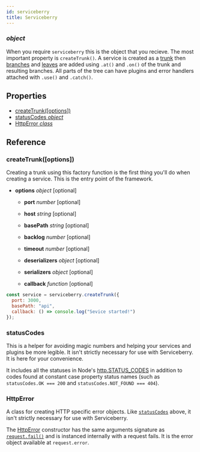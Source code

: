 ```yaml
---
id: serviceberry
title: Serviceberry
---
```


### *object*

When you require `serviceberry` this is the object that you recieve. The most important property is `createTrunk()`.
A service is created as a [trunk](trunk.html) then [branches](branch.html) and [leaves](leaf.html) are added using
`.at()` and `.on()` of the trunk and resulting branches. All parts of the tree can have plugins and error handlers attached
with `.use()` and `.catch()`.





Properties
----------

  - [createTrunk([options])](#createtrunkoptions)
  - [statusCodes *object*](#statuscodes)
  - [HttpError *class*](#httperror)

Reference
---------


### createTrunk([options])



Creating a trunk using this factory function is the first thing you'll do when creating a service. This is the entry
point of the framework.


  - **options** *object* [optional]
    - **port** *number* [optional]
  
    - **host** *string* [optional]
  
    - **basePath** *string* [optional]
  
    - **backlog** *number* [optional]
  
    - **timeout** *number* [optional]
  
    - **deserializers** *object* [optional]
  
    - **serializers** *object* [optional]
  
    - **callback** *function* [optional]
  



```javascript
const service = serviceberry.createTrunk({
  port: 3000,
  basePath: "api",
  callback: () => console.log("Sevice started!")
});

```
### statusCodes

This is a helper for avoiding magic numbers and helping your services and plugins be more legible.
It isn't strictly necessary for use with Serviceberry. It is here for your convenience.

It includes all the statuses in Node's [http.STATUS_CODES](https://nodejs.org/dist/latest-v8.x/docs/api/http.html#http_http_status_codes)
in addition to codes found at constant case property status names (such as `statusCodes.OK === 200` and `statusCodes.NOT_FOUND === 404`).
 

### HttpError

A class for creating HTTP specific error objects. Like [`statusCodes`](#statuscodes) above,
it isn't strictly necessary for use with Serviceberry.

The [HttpError](httperror.html) constructor has the same arguments signature as
[`request.fail()`](request.html#failerror-status-headers) and is instanced internally with a request fails.
It is the error object available at `request.error`.
 

